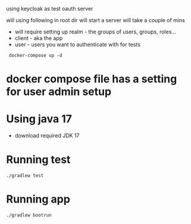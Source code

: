 using keycloak as test oauth server

will using following in root dir will start a server will take a couple of mins

- will require setting up realm - the groups of users, groups, roles...
- client - aka the app
- user - users you want to authenticate with for tests

`` docker-compose up -d``

# docker compose file has a setting for user admin setup

# Using java 17

- download required JDK 17

# Running test

``./gradlew test``

# Running app

``./gradlew bootrun``